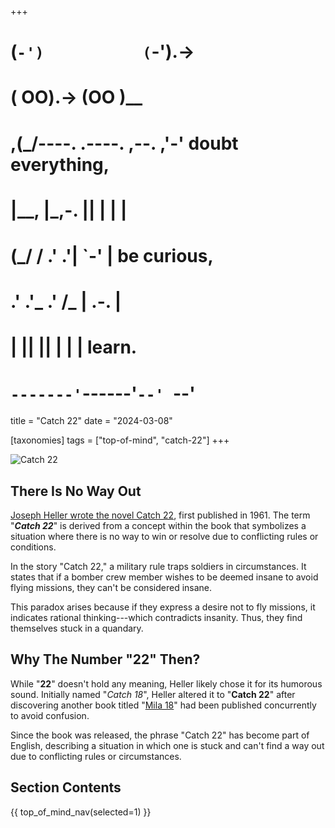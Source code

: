 +++
#   (`-')           (`-').->
#   ( OO).->        (OO )__
# ,(_/----. .----. ,--. ,'-' doubt everything,
# |__,    |\_,-.  ||  | |  |
#  (_/   /    .' .'|  `-'  | be curious,
#  .'  .'_  .'  /_ |  .-.  |
# |       ||      ||  | |  | learn.
# `-------'`------'`--' `--'

title = "Catch 22"
date = "2024-03-08"

[taxonomies]
tags = ["top-of-mind", "catch-22"]
+++

![Catch 22](/images/size/w1200/2024/03/catch22.png)

## There Is No Way Out

[Joseph Heller wrote the novel Catch 22](https://en.wikipedia.org/wiki/Catch-22),
first published in 1961. The term "**_Catch 22_**" is derived from a concept
within the book that symbolizes a situation where there is no way to win or
resolve due to conflicting rules or conditions.

In the story "Catch 22," a military rule traps soldiers in circumstances. It
states that if a bomber crew member wishes to be deemed insane to avoid flying
missions, they can't be considered insane.

This paradox arises because if they express a desire not to fly missions, it
indicates rational thinking---which contradicts insanity. Thus, they find
themselves stuck in a quandary.

## Why The Number "22" Then?

While "**22**" doesn't hold any meaning, Heller likely chose it for its humorous
sound. Initially named "_Catch 18_", Heller altered it to "**Catch 22**" after
discovering another book
titled "[Mila 18](https://en.wikipedia.org/wiki/Mila_18)" had been published
concurrently to avoid confusion.

Since the book was released, the phrase "Catch 22" has become part of English,
describing a situation in which one is stuck and can't find a way out due to
conflicting rules or circumstances.

## Section Contents

{{ top_of_mind_nav(selected=1) }}